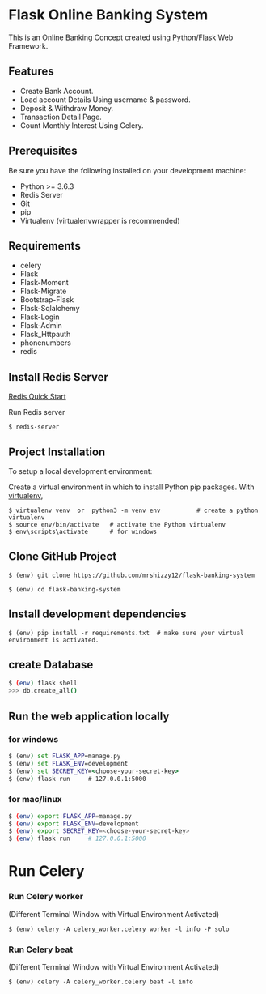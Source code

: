 # Flask Online Banking System

This is an Online Banking Concept created using Python/Flask Web Framework.

## Features

* Create Bank Account.
* Load account Details Using username & password.
* Deposit & Withdraw Money.
* Transaction Detail Page.
* Count Monthly Interest Using Celery.

## Prerequisites

Be sure you have the following installed on your development machine:

+ Python >= 3.6.3
+ Redis Server
+ Git 
+ pip
+ Virtualenv (virtualenvwrapper is recommended)

## Requirements

+ celery
+ Flask
+ Flask-Moment
+ Flask-Migrate
+ Bootstrap-Flask
+ Flask-Sqlalchemy
+ Flask-Login
+ Flask-Admin
+ Flask_Httpauth
+ phonenumbers
+ redis

## Install Redis Server

[Redis Quick Start](https://redis.io/topics/quickstart)

Run Redis server
```bash/cmd
$ redis-server
```

## Project Installation

To setup a local development environment:

Create a virtual environment in which to install Python pip packages. With [virtualenv](https://pypi.python.org/pypi/virtualenv),

```bash/cmd
$ virtualenv venv  or  python3 -m venv env          # create a python virtualenv
$ source env/bin/activate   # activate the Python virtualenv 
$ env\scripts\activate      # for windows
```


## Clone GitHub Project
```bash/cmd
$ (env) git clone https://github.com/mrshizzy12/flask-banking-system

$ (env) cd flask-banking-system
```

## Install development dependencies
```bash/cmd
$ (env) pip install -r requirements.txt  # make sure your virtual environment is activated.
```

## create Database
```bash
$ (env) flask shell
>>> db.create_all()
```

## Run the web application locally

### for windows
```cmd
$ (env) set FLASK_APP=manage.py
$ (env) set FLASK_ENV=development
$ (env) set SECRET_KEY=<choose-your-secret-key>
$ (env) flask run     # 127.0.0.1:5000
```
### for mac/linux
```bash
$ (env) export FLASK_APP=manage.py
$ (env) export FLASK_ENV=development
$ (env) export SECRET_KEY=<choose-your-secret-key>
$ (env) flask run     # 127.0.0.1:5000
```

# Run Celery

### Run Celery worker
(Different Terminal Window with Virtual Environment Activated)
```bash/cmd
$ (env) celery -A celery_worker.celery worker -l info -P solo
```

### Run Celery beat
(Different Terminal Window with Virtual Environment Activated)
```bash/cmd
$ (env) celery -A celery_worker.celery beat -l info
```